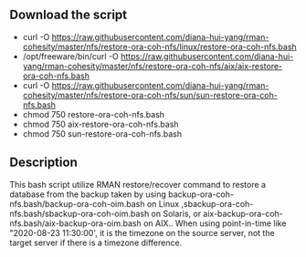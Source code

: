 ## Download the script
- curl -O https://raw.githubusercontent.com/diana-hui-yang/rman-cohesity/master/nfs/restore-ora-coh-nfs/linux/restore-ora-coh-nfs.bash
- /opt/freeware/bin/curl -O https://raw.githubusercontent.com/diana-hui-yang/rman-cohesity/master/nfs/restore-ora-coh-nfs/aix/aix-restore-ora-coh-nfs.bash
- curl -O https://raw.githubusercontent.com/diana-hui-yang/rman-cohesity/master/nfs/restore-ora-coh-nfs/sun/sun-restore-ora-coh-nfs.bash
- chmod 750 restore-ora-coh-nfs.bash
- chmod 750 aix-restore-ora-coh-nfs.bash
- chmod 750 sun-restore-ora-coh-nfs.bash

## Description
This bash script utilize RMAN restore/recover command to restore a database from the backup taken by using backup-ora-coh-nfs.bash/backup-ora-coh-oim.bash on Linux ,sbackup-ora-coh-nfs.bash/sbackup-ora-coh-oim.bash on Solaris, or aix-backup-ora-coh-nfs.bash/aix-backup-ora-oim.bash on AIX.. When using point-in-time like "2020-08-23 11:30:00', it is the timezone on the source server, not the target server if there is a timezone difference. 

